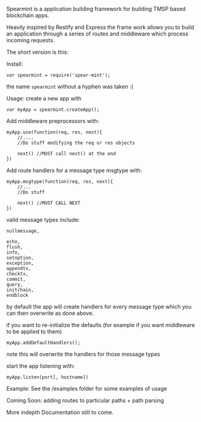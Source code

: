 Spearmint is a application building framework for building TMSP based blockchain apps.

Heavily inspired by Restify and Express the frame work allows you to build an application through a series of routes and middleware which process incoming requests.

The short version is this:

Install:
```
var spearmint = require('spear-mint');
```

the name `spearmint` without a hyphen was taken :(

Usage:
create a new app with
```
var myApp = spearmint.createApp();
```

Add middleware preprocessors with:
```
myApp.use(function(req, res, next){
	//....
	//Do stuff modifying the req or res objects

	next() //MUST call next() at the end
})
```

Add route handlers for a message type msgtype with:
```
myApp.msgtype(function(req, res, next){
	//...
	//Do stuff

	next() //MUST CALL NEXT
})
```


valid message types include:
```
nullmessage,

echo,
flush,
info,
setoption,
exception,
appendtx,
checktx,
commit,
query,
initchain,
endblock
```

by default the app will create handlers for every message type which you can then overwrite as done above.

if you want to re-initialize the defaults (for example if you want middleware to be applied to them)
```
myApp.addDefaultHandlers();
```

note this will overwrite the handlers for those message types


start the app listening with:
```
myApp.listen(port[, hostname])
```


Example:
See the /examples folder for some examples of usage


Coming Soon:
adding routes to particular paths + path parsing


More indepth Documentation still to come.
